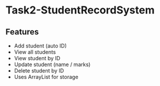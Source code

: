# Task2-StudentRecordSystem
## Features
- Add student (auto ID)
- View all students
- View student by ID
- Update student (name / marks)
- Delete student by ID
- Uses ArrayList for storage

